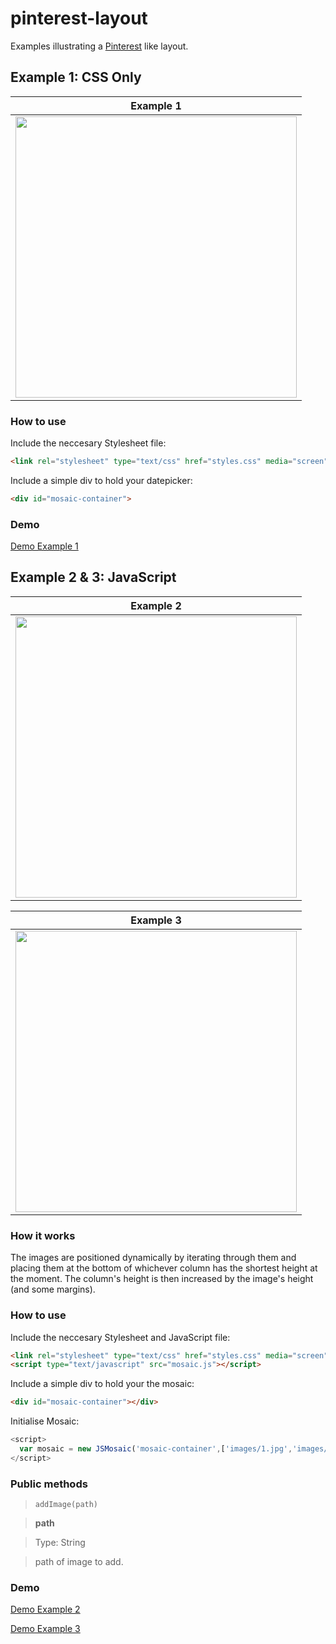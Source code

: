 # pinterest-layout
Examples illustrating a <a href="https://www.pinterest.com" target="_blank">Pinterest</a> like layout.

## Example 1: CSS Only

| Example 1 |
|--------------|
| <img src="https://cloud.githubusercontent.com/assets/10542894/9069691/0ed5271a-3aeb-11e5-8b78-3c4702394f12.gif" width="450"/> |

### How to use
Include the neccesary Stylesheet file:
```html
<link rel="stylesheet" type="text/css" href="styles.css" media="screen">
```

Include a simple div to hold your datepicker:
```html
<div id="mosaic-container">
```

### Demo
<a href="http://lucaslouca.github.io/pinterest-layout/example-1/" target="_blank">Demo Example 1</a>

## Example 2 & 3: JavaScript

| Example 2 |
|--------------|
| <img src="https://cloud.githubusercontent.com/assets/10542894/9069706/17d02658-3aeb-11e5-95f8-2fa58ac88527.gif" width="450"/> |

| Example 3 |
|--------------|
| <img src="https://cloud.githubusercontent.com/assets/10542894/9070196/63ce26ec-3aee-11e5-86e6-50d13e2d9027.gif" width="450"/> |

### How it works
The images are positioned dynamically by iterating through them and placing them at the bottom of whichever column has the shortest height at the moment. The column's height is then increased by the image's height (and some margins).


### How to use
Include the neccesary Stylesheet and JavaScript file:
```html
<link rel="stylesheet" type="text/css" href="styles.css" media="screen">
<script type="text/javascript" src="mosaic.js"></script>
```

Include a simple div to hold your the mosaic:
```html
<div id="mosaic-container"></div>
```

Initialise Mosaic:
```javascript
<script>
  var mosaic = new JSMosaic('mosaic-container',['images/1.jpg','images/2.jpg','images/3.jpg','images/4.jpg','images/5.jpg','images/6.jpg', 'images/7.jpg','images/8.jpg','images/9.jpg','images/10.jpg','images/11.jpg','images/12.jpg']);
</script>
```

### Public methods

> `addImage(path)`

>**path**

>Type: String

>path of image to add. 

### Demo
<a href="http://lucaslouca.github.io/pinterest-layout/example-2/" target="_blank">Demo Example 2</a>

<a href="http://lucaslouca.github.io/pinterest-layout/example-3/" target="_blank">Demo Example 3</a>
